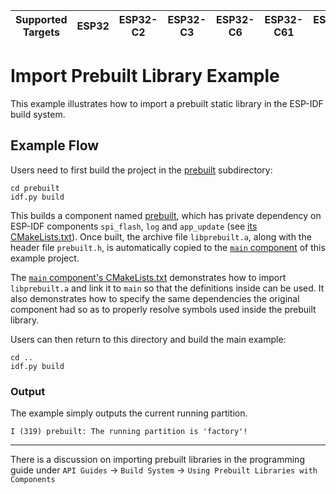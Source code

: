 | Supported Targets | ESP32 | ESP32-C2 | ESP32-C3 | ESP32-C6 | ESP32-C61 | ESP32-H2 | ESP32-P4 | ESP32-S2 | ESP32-S3 |
| ----------------- | ----- | -------- | -------- | -------- | --------- | -------- | -------- | -------- | -------- |

# Import Prebuilt Library Example

This example illustrates how to import a prebuilt static library in the ESP-IDF build system.

## Example Flow

Users need to first build the project in the [prebuilt](prebuilt) subdirectory:

```
cd prebuilt
idf.py build
```

This builds a component named [prebuilt](prebuilt/components/prebuilt), which has private dependency on ESP-IDF components `spi_flash`, `log` and `app_update` (see [its CMakeLists.txt](prebuilt/components/prebuilt/CMakeLists.txt)). Once built, the archive file `libprebuilt.a`, along with the header file `prebuilt.h`, is automatically copied to the [`main` component](main) of this example project. 

The [`main` component's CMakeLists.txt](main/CMakeLists.txt) demonstrates how to import `libprebuilt.a` and link it to `main` so that the definitions inside can be used. 
It also demonstrates how to specify the same dependencies the original component had so as to properly resolve symbols used inside the prebuilt library.

Users can then return to this directory and build the main example:

```
cd ..
idf.py build
```


### Output

The example simply outputs the current running partition.

```
I (319) prebuilt: The running partition is 'factory'!
```

---

There is a discussion on importing prebuilt libraries in the programming guide under `API Guides` -> `Build System` -> `Using Prebuilt Libraries with Components`
